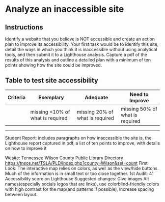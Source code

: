 # Analyze an inaccessible site

## Instructions

Identify a website that you believe is NOT accessible and create an action plan to improve its accessibility.
Your first task would be to identify this site, detail the ways in which you think it is inaccessible without using analytical tools, and then submit it to a Lighthouse analysis. Capture a pdf of the results of this analysis and outline a detailed plan with a minimum of ten points showing how the site could be improved.

## Table to test site accessibility

| Criteria | Exemplary | Adequate | Need to Improve |
|----------|-----------|----------|----------------|
|          | missing <10% of what is required | missing 20% of what is required | missing 50% of what is required |

----
Student Report: includes paragraphs on how inaccessible the site is, the Lighthouse report captured in pdf, a list of ten points to improve, with details on how to improve it

Wesite: Tennessee Wilson County Public Library Directory https://tnsos.net/TSLA/PLD/index.php?county=Wilson&sel=count
First Look: The interactive map relies on colors, as well as the view/hide buttons. Much of the information is in small text or too close together.
1st Audit: 41 Accessibility score on Lighthouse
Suggested changes:
Give images Alt names(especially socials logos that are links), use colorblind-friendly colors with high contrast for the map(and patterns if possible), increase spacing between layout.